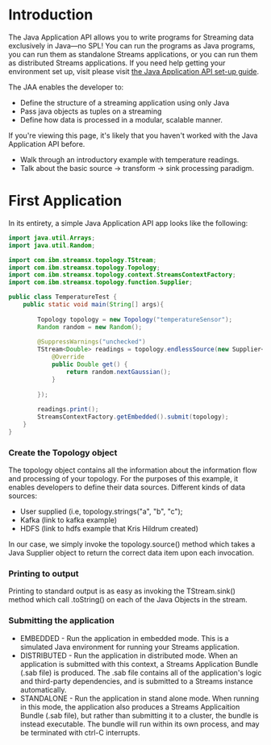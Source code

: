 # Introduction
The Java Application API allows you to write programs for Streaming data exclusively in Java—no SPL! You can run the programs as Java programs, you can run them as standalone Streams applications, or you can run them as distributed Streams applications. If you need help getting your environment set up, visit please visit [the Java Application API set-up guide](www.google.com).

The JAA enables the developer to:
* Define the structure of a streaming application using only Java
* Pass java objects as tuples on a streaming
* Define how data is processed in a modular, scalable manner.

If you're viewing this page, it's likely that you haven't worked with the Java Application API before. 
* Walk through an introductory example with temperature readings.
* Talk about the basic source -> transform -> sink processing paradigm.

# First Application
In its entirety, a simple Java Application API app looks like the following:
``` Java 
import java.util.Arrays;
import java.util.Random;

import com.ibm.streamsx.topology.TStream;
import com.ibm.streamsx.topology.Topology;
import com.ibm.streamsx.topology.context.StreamsContextFactory;
import com.ibm.streamsx.topology.function.Supplier;

public class TemperatureTest {
    public static void main(String[] args){
        
        Topology topology = new Topology("temperatureSensor");
        Random random = new Random();
        
        @SuppressWarnings("unchecked")
        TStream<Double> readings = topology.endlessSource(new Supplier<Double>(){
            @Override
            public Double get() {
                return random.nextGaussian();
            }
            
        });
    
        readings.print();
        StreamsContextFactory.getEmbedded().submit(topology);
    }
}
```

### Create the Topology object
The topology object contains all the information about the information flow and processing of your topology. For the purposes of this example, it enables developers to define their data sources.
Different kinds of data sources:
* User supplied (i.e, topology.strings("a", "b", "c");
* Kafka (link to kafka example)
* HDFS (link to hdfs example that Kris Hildrum created)

In our case, we simply invoke the topology.source() method which takes a Java Supplier object to return the correct data item upon each invocation. 

### Printing to output
Printing to standard output is as easy as invoking the TStream.sink() method which call .toString() on each of the Java Objects in the stream. 

### Submitting the application
* EMBEDDED - Run the application in embedded mode. This is a simulated Java environment for running your Streams application.
* DISTRIBUTED - Run the application in distributed mode. When an application is submitted with this context, a Streams Application Bundle (.sab file) is produced. The .sab file contains all of the application's logic and third-party dependencies, and is submitted to a Streams instance automatically.
* STANDALONE - Run the application in stand alone mode. When running in this mode, the application also produces a Streams Applicaition Bundle (.sab file), but rather than submitting it to a cluster, the bundle is instead executable. The bundle will run within its own process, and may be terminated with ctrl-C interrupts.
